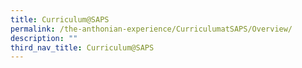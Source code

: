 ```yaml
---
title: Curriculum@SAPS
permalink: /the-anthonian-experience/CurriculumatSAPS/Overview/
description: ""
third_nav_title: Curriculum@SAPS
---
```

